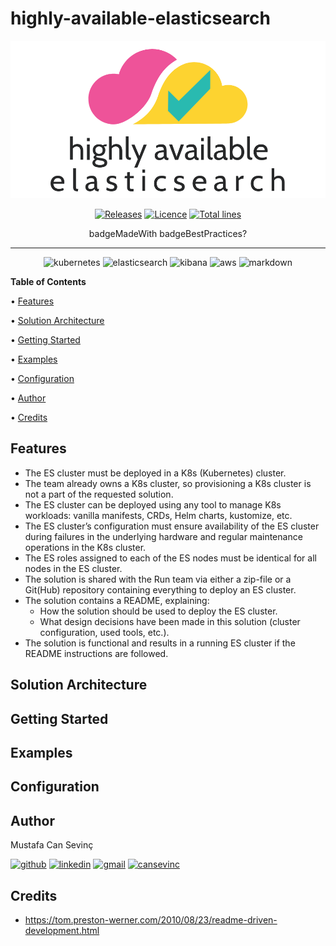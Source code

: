 # highly-available-elasticsearch

<div align="center">

[![logo](logo.png)](highly-available-elasticsearch)

[![Releases](https://img.shields.io/github/v/release/mustafacansevinc/highly-available-elasticsearch?style=for-the-badge)](https://github.com/mustafacansevinc/highly-available-elasticsearch/releases) [![Licence](https://img.shields.io/github/license/mustafacansevinc/highly-available-elasticsearch?style=for-the-badge)](./LICENSE) [![Total lines](https://img.shields.io/tokei/lines/github/mustafacansevinc/highly-available-elasticsearch?style=for-the-badge)](https://github.com/mustafacansevinc/highly-available-elasticsearch/)

badgeMadeWith badgeBestPractices?

</div>

---

<div align="center">

![kubernetes](https://img.shields.io/badge/kubernetes-326ce5.svg?&style=for-the-badge&logo=kubernetes&logoColor=white) ![elasticsearch](https://img.shields.io/badge/ElasticSearch-0779A1?style=for-the-badge&logo=elasticsearch&logoColor=white) ![kibana](https://img.shields.io/badge/Kibana-EF5098?style=for-the-badge&logo=Kibana&logoColor=white) ![aws](https://img.shields.io/badge/AWS-FF9900?style=for-the-badge&logo=amazonaws&logoColor=white) ![markdown](https://img.shields.io/badge/Markdown-000000?style=for-the-badge&logo=markdown&logoColor=white)

</div>

**Table of Contents**

• [Features](#features)

• [Solution Architecture](#solution-architecture)

• [Getting Started](#getting-started)

• [Examples](#examples)

• [Configuration](#configuration)

• [Author](#author)

• [Credits](#credits)

## Features

- The ES cluster must be deployed in a K8s (Kubernetes) cluster.
- The team already owns a K8s cluster, so provisioning a K8s cluster is not
  a part of the requested solution.
- The ES cluster can be deployed using any tool to manage K8s workloads: vanilla
  manifests, CRDs, Helm charts, kustomize, etc.
- The ES cluster’s configuration must ensure availability of the ES cluster
  during failures in the underlying hardware and regular maintenance operations
  in the K8s cluster.
- The ES roles assigned to each of the ES nodes must be identical for all nodes
  in the ES cluster.
- The solution is shared with the Run team via either a zip-file or a Git(Hub)
  repository containing everything to deploy an ES cluster.
- The solution contains a README, explaining:
  - How the solution should be used to deploy the ES cluster.
  - What design decisions have been made in this solution (cluster
    configuration, used tools, etc.).
- The solution is functional and results in a running ES cluster if the README
  instructions are followed.

## Solution Architecture

## Getting Started

## Examples

## Configuration

## Author

Mustafa Can Sevinç

[![github](https://img.shields.io/badge/GitHub-100000?style=for-the-badge&logo=github&logoColor=white)](https://github.com/mustafacansevinc) [![linkedin](https://img.shields.io/badge/LinkedIn-0077B5?style=for-the-badge&logo=linkedin&logoColor=white)](https://www.linkedin.com/in/mcansevinc/) [![gmail](https://img.shields.io/badge/Gmail-D14836?style=for-the-badge&logo=gmail&logoColor=white)](mailto:mcansevinc@gmail.com) [![cansevinc](https://img.shields.io/badge/website-667881?style=for-the-badge&logo=About.me&logoColor=white)](http://cansevinc.com.tr/)

## Credits

* https://tom.preston-werner.com/2010/08/23/readme-driven-development.html

